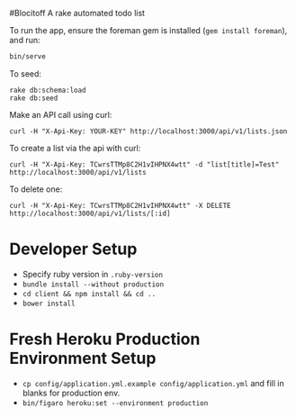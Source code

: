 #Blocitoff
A rake automated todo list

To run the app, ensure the foreman gem is installed (`gem install foreman`), and run:

```bash
bin/serve
```

To seed:
```
rake db:schema:load
rake db:seed
```

Make an API call using curl:
```
curl -H "X-Api-Key: YOUR-KEY" http://localhost:3000/api/v1/lists.json
```
To create a list via the api with curl:
```
curl -H "X-Api-Key: TCwrsTTMp8C2H1vIHPNX4wtt" -d "list[title]=Test" http://localhost:3000/api/v1/lists
```
To delete one:
```
curl -H "X-Api-Key: TCwrsTTMp8C2H1vIHPNX4wtt" -X DELETE http://localhost:3000/api/v1/lists/[:id]
```


# Developer Setup

- Specify ruby version in `.ruby-version`
- `bundle install --without production`
- `cd client && npm install && cd ..`
- `bower install`


# Fresh Heroku Production Environment Setup

- `cp config/application.yml.example config/application.yml` and fill in blanks for production env.
- `bin/figaro heroku:set --environment production`
